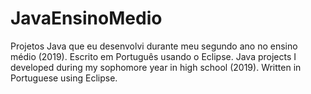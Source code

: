 # JavaEnsinoMedio
Projetos Java que eu desenvolvi durante meu segundo ano no ensino médio (2019). Escrito em Português usando o Eclipse. 
Java projects I developed during my sophomore year in high school (2019). Written in Portuguese using Eclipse.
